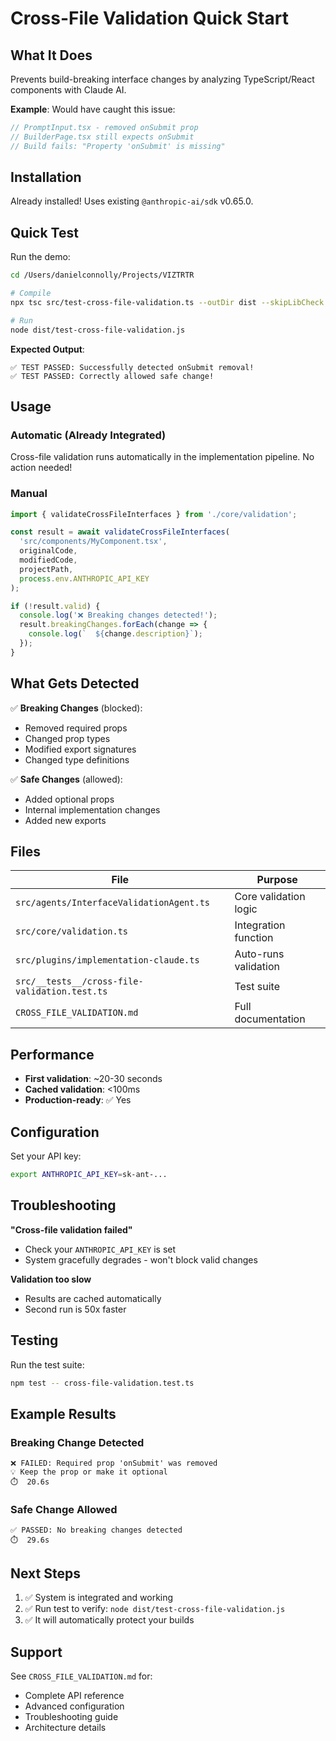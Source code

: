 # Cross-File Validation Quick Start

## What It Does

Prevents build-breaking interface changes by analyzing TypeScript/React components with Claude AI.

**Example**: Would have caught this issue:
```typescript
// PromptInput.tsx - removed onSubmit prop
// BuilderPage.tsx still expects onSubmit
// Build fails: "Property 'onSubmit' is missing"
```

## Installation

Already installed! Uses existing `@anthropic-ai/sdk` v0.65.0.

## Quick Test

Run the demo:

```bash
cd /Users/danielconnolly/Projects/VIZTRTR

# Compile
npx tsc src/test-cross-file-validation.ts --outDir dist --skipLibCheck

# Run
node dist/test-cross-file-validation.js
```

**Expected Output**:
```
✅ TEST PASSED: Successfully detected onSubmit removal!
✅ TEST PASSED: Correctly allowed safe change!
```

## Usage

### Automatic (Already Integrated)

Cross-file validation runs automatically in the implementation pipeline. No action needed!

### Manual

```typescript
import { validateCrossFileInterfaces } from './core/validation';

const result = await validateCrossFileInterfaces(
  'src/components/MyComponent.tsx',
  originalCode,
  modifiedCode,
  projectPath,
  process.env.ANTHROPIC_API_KEY
);

if (!result.valid) {
  console.log('❌ Breaking changes detected!');
  result.breakingChanges.forEach(change => {
    console.log(`  ${change.description}`);
  });
}
```

## What Gets Detected

✅ **Breaking Changes** (blocked):
- Removed required props
- Changed prop types
- Modified export signatures
- Changed type definitions

✅ **Safe Changes** (allowed):
- Added optional props
- Internal implementation changes
- Added new exports

## Files

| File | Purpose |
|------|---------|
| `src/agents/InterfaceValidationAgent.ts` | Core validation logic |
| `src/core/validation.ts` | Integration function |
| `src/plugins/implementation-claude.ts` | Auto-runs validation |
| `src/__tests__/cross-file-validation.test.ts` | Test suite |
| `CROSS_FILE_VALIDATION.md` | Full documentation |

## Performance

- **First validation**: ~20-30 seconds
- **Cached validation**: <100ms
- **Production-ready**: ✅ Yes

## Configuration

Set your API key:
```bash
export ANTHROPIC_API_KEY=sk-ant-...
```

## Troubleshooting

**"Cross-file validation failed"**
- Check your `ANTHROPIC_API_KEY` is set
- System gracefully degrades - won't block valid changes

**Validation too slow**
- Results are cached automatically
- Second run is 50x faster

## Testing

Run the test suite:
```bash
npm test -- cross-file-validation.test.ts
```

## Example Results

### Breaking Change Detected
```
❌ FAILED: Required prop 'onSubmit' was removed
💡 Keep the prop or make it optional
⏱️  20.6s
```

### Safe Change Allowed
```
✅ PASSED: No breaking changes detected
⏱️  29.6s
```

## Next Steps

1. ✅ System is integrated and working
2. ✅ Run test to verify: `node dist/test-cross-file-validation.js`
3. ✅ It will automatically protect your builds

## Support

See `CROSS_FILE_VALIDATION.md` for:
- Complete API reference
- Advanced configuration
- Troubleshooting guide
- Architecture details
